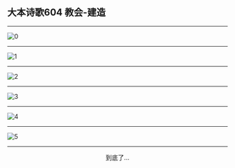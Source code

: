 
## 大本诗歌604 教会-建造
        
<div id="aplayer0"></div>

---

<img alt="0" data-original="/data/d0604/0">

---

<img alt="1" data-original="/data/d0604/1">

---

<img alt="2" data-original="/data/d0604/2">

---

<img alt="3" data-original="/data/d0604/3">

---

<img alt="4" data-original="/data/d0604/4">

---

<img alt="5" data-original="/data/d0604/5">

---

<p style="text-align: center">到底了...</p>

<script src="/js/dist-view.js"></script>

<script>
MAIN.id = 'd0604';
        
const ap0 = new APlayer({
    container: document.getElementById('aplayer0'),
    volume: 1,
    loop: 'none',
    preload: 'none',
    audio: [{
        name: '大本诗歌604.mp3',
        artist: '大本诗歌',
        url: 'https://res.wx.qq.com/voice/getvoice?mediaid=MzI0NTk3MDM5M18yMjQ3NDk1MTE3',
        cover: '/favicon'
    }]
});
</script>
